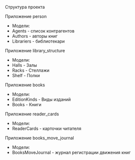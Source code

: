 Структура проекта

Приложение person
 - Модели: 
  - Agents - список контрагентов
  - Authors - авторы книг
  - Librariers - библиотекари
 
Приложение library_structure
 - Модели:
  - Halls - Залы
  - Racks - Стеллажи
  - Shelf - Полки
 
Приложение books
 - Модели:
  - EditionKinds - Виды изданий
  - Books - Книги
  
Приложение reader_cards
 - Модели:
  - ReaderCards - карточки читателя
  
Приложение books_move_journal
 - Модели:
  - BooksMoveJournal - журнал регистрации движения книг
